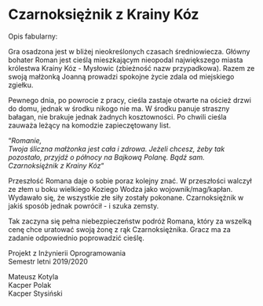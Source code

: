 # Czarnoksiężnik z Krainy Kóz

Opis fabularny: 

Gra osadzona jest w bliżej nieokreślonych czasach średniowiecza. Główny bohater Roman jest cieślą mieszkającym nieopodal największego miasta królestwa Krainy Kóz - Mysłowic (zbieżność nazw przypadkowa). Razem ze swoją małżonką Joanną prowadzi spokojne życie zdala od miejskiego zgiełku.

Pewnego dnia, po powrocie z pracy, cieśla zastaje otwarte na oścież drzwi do domu, jednak w środku nikogo nie ma. W środku panuje straszny bałagan, nie brakuje jednak żadnych kosztowności. Po chwili cieśla zauważa leżący na komodzie zapieczętowany list. 

“*Romanie,  
Twoja śliczna małżonka jest cała i zdrowa. Jeżeli chcesz, żeby tak pozostało, przyjdź o północy na Bajkową Polanę. Bądź sam.  
Czarnoksiężnik z Krainy Kóz*“

Przeszłość Romana daje o sobie poraz kolejny znać. W przeszłości walczył ze złem u boku wielkiego Koziego Wodza jako wojownik/mag/kapłan. Wydawało się, że wszystkie złe siły zostały pokonane. Czarnoksiężnik w jakiś sposób jednak powrócił - i szuka zemsty.

Tak zaczyna się pełna niebezpieczeństw podróż Romana, który za wszelką cenę chce uratować swoją żonę z rąk Czarnoksiężnika. Gracz ma za zadanie odpowiednio poprowadzić cieślę.


Projekt z Inżynierii Oprogramowania  
Semestr letni 2019/2020

Mateusz Kotyla  
Kacper Polak  
Kacper Stysiński